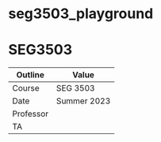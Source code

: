 # seg3503_playground
# SEG3503

| Outline | Value |
| --- | --- |
| Course | SEG 3503 |
| Date | Summer 2023 |
| Professor |    |
| TA |   |
